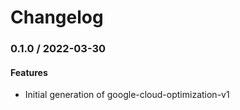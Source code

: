 # Changelog

### 0.1.0 / 2022-03-30

#### Features

* Initial generation of google-cloud-optimization-v1
